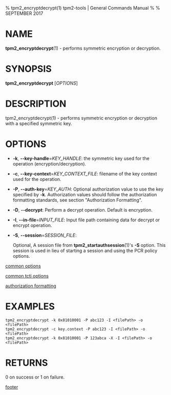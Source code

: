 % tpm2_encryptdecrypt(1) tpm2-tools | General Commands Manual
%
% SEPTEMBER 2017

# NAME

**tpm2_encryptdecrypt**(1) - performs symmetric encryption or decryption.

# SYNOPSIS

**tpm2_encryptdecrypt** [*OPTIONS*]

# DESCRIPTION

tpm2_encryptdecrypt(1) - performs symmetric encryption or decryption with a
specified symmetric key.

# OPTIONS

  * **-k**, **--key-handle**=_KEY\_HANDLE_:
    the symmetric key used for the operation (encryption/decryption).

  * **-c**, **--key-context**=_KEY\_CONTEXT\_FILE_:
    filename of the key context used for the  operation.

  * **-P**, **--auth-key**=_KEY\_AUTH_:
    Optional authorization value to use the key specified by **-k**.
    Authorization values should follow the authorization formatting standards,
    see section "Authorization Formatting".

  * **-D**, **--decrypt**:
    Perform a decrypt operation. Default is encryption.

  * **-I**, **--in-file**=_INPUT\_FILE_:
    Input file path containing data for decrypt or encrypt operation.

  * **-S**, **--session**=_SESSION\_FILE_:

    Optional, A session file from **tpm2_startauthsession**(1)'s **-S** option. This session
    is used in lieu of starting a session and using the PCR policy options.

[common options](common/options.md)

[common tcti options](common/tcti.md)

[authorization formatting](common/password.md)

# EXAMPLES

```
tpm2_encryptdecrypt -k 0x81010001 -P abc123 -I <filePath> -o <filePath>
tpm2_encryptdecrypt -c key.context -P abc123 -I <filePath> -o <filePath>
tpm2_encryptdecrypt -k 0x81010001 -P 123abca -X -I <filePath> -o <filePath>
```

# RETURNS

0 on success or 1 on failure.

[footer](common/footer.md)
